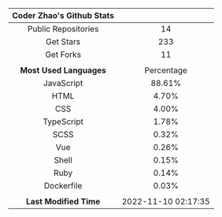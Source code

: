 | **Coder Zhao's Github Stats** | |
|:-:|:-:|
| Public Repositories | 14 |
| Get Stars | 233 |
| Get Forks | 11 |
| | |
| **Most Used Languages** | Percentage |
| JavaScript | 88.61% |
| HTML | 4.70% |
| CSS | 4.00% |
| TypeScript | 1.78% |
| SCSS | 0.32% |
| Vue | 0.26% |
| Shell | 0.15% |
| Ruby | 0.14% |
| Dockerfile | 0.03% |
| | |
| **Last Modified Time** | 2022-11-10 02:17:35 |